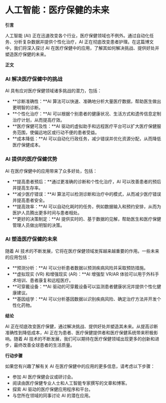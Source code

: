 # 人工智能：医疗保健的未来

**引言**

人工智能 (AI) 正在迅速改变各个行业，医疗保健领域也不例外。通过自动化任务、分析复杂数据并提供个性化治疗，AI 正在彻底改变患者护理。在这篇博文中，我们将深入探讨 AI 在医疗保健中的应用，了解其如何解决挑战、提供好处并塑造医疗保健的未来。

**正文**

### AI 解决医疗保健中的挑战

AI 具有应对医疗保健领域诸多挑战的潜力，包括：

- **诊断准确性：**AI 算法可以快速、准确地分析大量医疗数据，帮助医生做出更明智的诊断。
- **个性化治疗：**AI 可以根据个别患者的健康状况、生活方式和遗传信息定制治疗计划，从而提高疗效。
- **医疗保健可及性：**AI 驱动的虚拟助手和远程医疗平台可以扩大医疗保健服务范围，使偏远地区或行动不便的患者受益。
- **成本降低：**AI 可以自动化行政任务，减少错误并优化资源分配，从而降低医疗保健成本。

### AI 提供的医疗保健优势

AI 在医疗保健中的应用带来了众多好处，包括：

- **提高患者预后：**通过更准确的诊断和个性化治疗，AI 可以改善患者的预后并提高生存率。
- **减少医疗错误：**AI 算法可以检测诊断和治疗中的模式，从而减少医疗错误并提高患者安全。
- **提高效率：**AI 可以自动化耗时的任务，例如数据输入和预约安排，从而为医护人员腾出更多时间与患者相处。
- **更好的决策制定：**AI 提供实时的、基于数据的见解，帮助医生和医疗保健管理人员做出明智的决策。

### AI 塑造医疗保健的未来

随着 AI 技术的不断发展，它将在医疗保健领域发挥越来越重要的作用。一些未来的应用包括：

- **预测分析：**AI 可以分析患者数据以预测疾病风险并采取预防措施。
- **虚拟现实 (VR) 和增强现实 (AR)：**AI 增强型 VR/AR 体验可以用于外科手术培训、患者康复和远程医疗。
- **可穿戴设备：**AI 驱动的可穿戴设备可以监测患者健康状况并提供个性化健康建议。
- **基因组学：**AI 可以分析基因数据以识别疾病风险、确定治疗方法并开发个性化药物。

**结论**

AI 正在彻底改变医疗保健，通过解决挑战、提供好处并塑造其未来。从提高诊断准确性到降低成本，AI 正在为患者、医疗保健提供者和医疗保健系统带来积极影响。随着 AI 技术的不断发展，我们可以期待在医疗保健领域出现更多的创新和进步，最终改善全球患者的生活质量。

**行动步骤**

如果您有兴趣了解有关 AI 在医疗保健中的应用的更多信息，请考虑以下步骤：

- 参加 AI 医疗保健会议或研讨会。
- 阅读由医疗保健专业人士和人工智能专家撰写的文章和博客。
- 探索 AI 驱动的医疗保健应用程序和平台。
- 与您所在领域的同事讨论 AI 的潜在应用。
